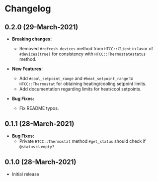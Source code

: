 # Changelog

## 0.2.0 (29-March-2021)
* __Breaking changes:__
  * Removed `#refresh_devices` method from `HTCC::Client` in favor of `#devices(true)` for consistency with `HTCC::Thermostat#status` method.

* __New Features:__
  * Add `#cool_setpoint_range` and `#heat_setpoint_range` to `HTCC::Thermostat` for obtaining heating/cooling setpoint limits.
  * Add documentation regarding limits for heat/cool setpoints.

* __Bug Fixes:__
  * Fix README typos.

## 0.1.1 (28-March-2021)

* __Bug Fixes:__
  * Private `HTCC::Thermostat` method `#get_status` should check if `@status` is `empty?`

## 0.1.0 (28-March-2021)

* Initial release
